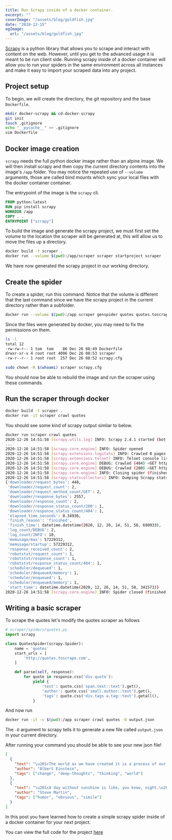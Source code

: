 ```yaml
---
title: Run Scrapy inside of a docker container.
excerpt: ""
coverImage: "/assets/blog/goldfish.jpg"
date: "2020-12-15"
ogImage:
  url: "/assets/blog/goldfish.jpg"
---
```


[Scrapy](https://scrapy.org/) is a python library that allows you to scrape and interact with content on the web. However, until you get to the advanced usage it is meant to be run client side. Running scrapy inside of a docker container will allow you to run your spiders in the same environment across all instances and make it easy to import your scraped data into any project.

<!--more-->

## Project setup

To begin, we will create the directory, the git repository and the base `Dockerfile`.

```bash
mkdir docker-scrapy && cd-docker-scrapy
git init
touch .gitignore
echo "__pycache__" >> .gitignore
vim Dockerfile
```

## Docker image creation

`scrapy` needs the full python docker image rather than an alpine image. We will then install scrapy and then copy the current directory contents into the image's `/app` folder. You may notice the repeated use of `--volume` arguments, those are called bind mounts which sync your local files with the docker container container.

The entrypoint of the image is the `scrapy` cli.

```dockerfile
FROM python:latest
RUN pip install scrapy
WORKDIR /app
COPY . .
ENTRYPOINT ["scrapy"]
```

To build the image and generate the scrapy project, we must first set the volume to the location the scraper will be generated at, this will allow us to move the files up a directory.

```bash
docker build -t scraper .
docker run --volume $(pwd):/app/scraper scraper startproject scraper
```

We have now generated the scrapy project in our working directory.

## Create the spider

To create a spider, run this command. Notice that the volume is different that the last command since we have the scrapy project in the current directory rather than a subfolder.

```bash
docker run --volume $(pwd):/app scraper genspider quotes quotes.toscrape.com
```

Since the files were generated by docker, you may need to fix the permissions on them.

```bash
ls -l
total 12
-rw-rw-r-- 1 tom  tom    86 Dec 26 08:49 Dockerfile
drwxr-xr-x 4 root root 4096 Dec 26 08:53 scraper
-rw-r--r-- 1 root root  257 Dec 26 08:52 scrapy.cfg
```

```bash
sudo chown -R $(whoami) scraper scrapy.cfg
```

You should now be able to rebuild the image and run the scraper using these commands.

## Run the scraper through docker

```bash
docker build -t scraper .
docker run -it scraper crawl quotes
```

You should see some kind of scrapy output simliar to below.

```bash
docker run scraper crawl quotes
2020-12-26 14:51:58 [scrapy.utils.log] INFO: Scrapy 2.4.1 started (bot: scraper)
...
2020-12-26 14:51:58 [scrapy.core.engine] INFO: Spider opened
2020-12-26 14:51:58 [scrapy.extensions.logstats] INFO: Crawled 0 pages (at 0 pages/min), scraped 0 items (at 0 items/min)
2020-12-26 14:51:58 [scrapy.extensions.telnet] INFO: Telnet console listening on 127.0.0.1:6023
2020-12-26 14:51:58 [scrapy.core.engine] DEBUG: Crawled (404) <GET http://quotes.toscrape.com/robots.txt> (referer: None)
2020-12-26 14:51:58 [scrapy.core.engine] DEBUG: Crawled (200) <GET http://quotes.toscrape.com/> (referer: None)
2020-12-26 14:51:58 [scrapy.core.engine] INFO: Closing spider (finished)
2020-12-26 14:51:58 [scrapy.statscollectors] INFO: Dumping Scrapy stats:
{'downloader/request_bytes': 448,
 'downloader/request_count': 2,
 'downloader/request_method_count/GET': 2,
 'downloader/response_bytes': 2557,
 'downloader/response_count': 2,
 'downloader/response_status_count/200': 1,
 'downloader/response_status_count/404': 1,
 'elapsed_time_seconds': 0.34936,
 'finish_reason': 'finished',
 'finish_time': datetime.datetime(2020, 12, 26, 14, 51, 58, 690933),
 'log_count/DEBUG': 2,
 'log_count/INFO': 10,
 'memusage/max': 57229312,
 'memusage/startup': 57229312,
 'response_received_count': 2,
 'robotstxt/request_count': 1,
 'robotstxt/response_count': 1,
 'robotstxt/response_status_count/404': 1,
 'scheduler/dequeued': 1,
 'scheduler/dequeued/memory': 1,
 'scheduler/enqueued': 1,
 'scheduler/enqueued/memory': 1,
 'start_time': datetime.datetime(2020, 12, 26, 14, 51, 58, 341573)}
2020-12-26 14:51:58 [scrapy.core.engine] INFO: Spider closed (finished)

```

## Writing a basic scraper

To scrape the quotes let's modify the quotes scraper as follows

```python
# scraper/spiders/quotes.py
import scrapy

class QuotesSpider(scrapy.Spider):
    name = 'quotes'
    start_urls = [
        'http://quotes.toscrape.com',
    ]

    def parse(self, response):
        for quote in response.css('div.quote'):
            yield {
                'text': quote.css('span.text::text').get(),
                'author': quote.css('small.author::text').get(),
                'tags': quote.css('div.tags a.tag::text').getall(),
            }

```

And now run

```bash
docker run -it -v $(pwd):/app scraper crawl quotes -O output.json
```

The `-O` argument to scrapy tells it to generate a new file called `output.json` in your current directory.

After running your command you should be able to see your new json file!

```json
[
  {
    "text": "\u201cThe world as we have created it is a process of our thinking. It cannot be changed without changing our thinking.\u201d",
    "author": "Albert Einstein",
    "tags": ["change", "deep-thoughts", "thinking", "world"]
  },
  {
    "text": "\u201cA day without sunshine is like, you know, night.\u201d",
    "author": "Steve Martin",
    "tags": ["humor", "obvious", "simile"]
  }
]
```

In this post you have learned how to create a simple scrapy spider inside of a docker container for your next project.

You can view the full code for the project [here](https://gitlab.com/tomfordweb/docker-scrapy)

